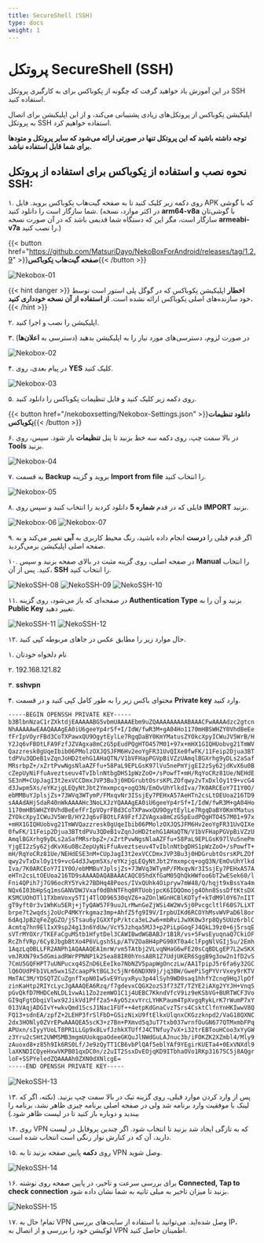```yaml
---
title: SecureShell (SSH)
type: docs
weight: 1
---
```


# پروتکل SecureShell (SSH)

در این آموزش یاد خواهید گرفت که چگونه از نِکوباکس برای به کارگیری پروتکل SSH استفاده کنید.

اپلیکیشن نِکوباکس از پروتکل‌های زیادی پشتیبانی می‌کند، و  از این اپلیکیشن برای اتصال به پروتکل SSH استفاده خواهیم کرد.

**توجه داشته باشید که این پروتکل تنها در صورتی ارائه می‌شود که سایر پروتکل و متودها برای شما قابل استفاده نباشد.**

## نحوه نصب و استفاده از نِکوباکس برای استفاده از پروتکل SSH:

۱. روی دکمه زیر کلیک کنید تا به صفحه گیت‌هاب نِکوباکس بروید. فایل APK که با گوشی شما سازگار است را دانلود کنید. (در اکثر موارد، نسخه **arm64-v8a** با گوشی‌تان سازگار است، مگر این که دستگاه شما قدیمی باشد که در آن صورت نسخه **armeabi-v7a** را نصب کنید.)

{{< button href="https://github.com/MatsuriDayo/NekoBoxForAndroid/releases/tag/1.2.9" >}}**صفحه گیت‌هاب نِکوباکس**{{< /button >}}

![Nekobox-01](/images/nekobox-12.png)

{{< hint danger >}}
**اخطار**
اپلیکیشن نِکوباکس که در گوگل پلی استور است توسط خود سازنده‌های اصلی نِکوباکس ارائه نشده است. **از استفاده از آن نسخه خودداری کنید.**
{{< /hint >}}

۲. اپلیکیشن را نصب و اجرا کنید.

۳. در صورت لزوم، دسترسی‌های مورد نیاز را به اپلیکیشن بدهید (دسترسی به **اعلان‌ها**)

![Nekobox-02](/images/nekobox-01.png)

۴. در پیام بعدی، روی **YES** کلیک کنید.

![Nekobox-03](/images/nekobox-02.png)

۵. روی دکمه زیر کلیک کنید و فایل تنظیمات نِکوباکس را دانلود کنید.

{{< button href="/nekoboxsetting/Nekobox-Settings.json" >}}**دانلود تنظیمات نِکوباکس**{{< /button >}}

۶. در بالا سمت چپ، روی دکمه سه خط بزنید تا پنل **تنظیمات** باز شود. سپس، روی **Tools** بزنید.

![Nekobox-04](/images/nekobox-03.png)

۷. به قسمت **Backup** بروید و گزینه **Import from file** را انتخاب کنید.

![Nekobox-05](/images/nekobox-04.png)

۸. فایلی که در قدم **شماره 5** دانلود کردید را انتخاب کنید و سپس روی **IMPORT** بزنید.

![Nekobox-06](/images/nekobox-05.png)
![Nekobox-07](/images/nekobox-06.png)

۹. اگر قدم قبلی را **درست** انجام داده باشید، رنگ محیط کاربری به **آبی** تغییر می‌کند و به صفحه اصلی اپلیکیشن برمی‌گردید.

۱۰. در صفحه اصلی، روی گزینه مثبت در بالای صفحه بزنید و سپس **Manual** را انتخاب کنید. پس از آن، **SSH** را انتخاب کنید.

![NekoSSH-08](/images/nekobox-07.png)
![NekoSSH-09](/images/nekossh-01.png)
![NekoSSH-10](/images/nekossh-02.png)

۱۱. در صفحه‌ای که باز می‌شود، روی گزینه **Authentication Type** بزنید و آن را به **Public Key** تغییر دهید.

![NekoSSH-11](/images/nekossh-03.png)
![NekoSSH-12](/images/nekossh-04.png)

۱۲. حال موارد زیر را مطابق عکس در جاهای مربوطه کپی کنید.

۱. نام دلخواه خودتان

۲. 192.168.121.82

۳. **sshvpn**

۴. محتوای باکس زیر را به طور کامل کپی کنید و در قسمت **Private key** وارد کنید.

```bash
-----BEGIN OPENSSH PRIVATE KEY-----
b3BlbnNzaC1rZXktdjEAAAAABG5vbmUAAAAEbm9uZQAAAAAAAAABAAACFwAAAAdzc2gtcn
NhAAAAAwEAAQAAAgEA0iU6geeYp4rSf+I/IdW/fwR3M+gA04Ho1170mHBSWHZY0VhdBeEe
fFrIpVOyrFBd3CoTXPawxQU9OgytEylLe7RgqDaBY0KmYMatusZYOkcXpyICWuJV5WrB/H
Y2Jq6vFBOtLFA9FzfJZVAgxa8mCzG5pEudPQgHTO457M01+97x+mHX1GIQHUobvg21TmWV
Qazzresk0gUqeIbib06PMolzOXJQSJFM6Hv2eoYgFR31UvQIXe0fwFK/11Feip2Djua3BT
tdPVu3QDeB1vZqnJoHD2tehG1AHaQTN/V1bVFHapPGVpBiVZzUAmqlBGXrhg9yDLs2aSaf
MRsrbpZ+/xZrtPvwNgsNlaAZFfu+58PaL9EPLGsK97lVu5nePmYjgEI2zSy62jdKvX6u0B
cZepUyNiFfuAveztseuv4TvIblnNtbgDHS1pWzZoO+/sPowfT+mH/RqYoCRz81Ue/NEHdE
SE3nM+CUpJagI3t2exVCCDmxJVP3Bu3j0HDGrubtOsrsKPLZOfqwy2vTxDxlOy1t9+vcG4
d3Jwpm5Xs/eYKzjgLEQyNtJbt2Ymxmpcq+ogQ3N/EmOvUhYlkdIva/7K0ARCEoY7I1Y0O/
ebMMBuYJplsjZs+73WVq3WTymP/FMxqvNr3ISsjEy7PEHxA57AeHTn2csLtOEUoa216TD9
sAAAdAHjSdaR40nWkAAAAHc3NoLXJzYQAAAgEA0iU6geeYp4rSf+I/IdW/fwR3M+gA04Ho
1170mHBSWHZY0VhdBeEefFrIpVOyrFBd3CoTXPawxQU9OgytEylLe7RgqDaBY0KmYMatus
ZYOkcXpyICWuJV5WrB/HY2Jq6vFBOtLFA9FzfJZVAgxa8mCzG5pEudPQgHTO457M01+97x
+mHX1GIQHUobvg21TmWVQazzresk0gUqeIbib06PMolzOXJQSJFM6Hv2eoYgFR31UvQIXe
0fwFK/11Feip2Djua3BTtdPVu3QDeB1vZqnJoHD2tehG1AHaQTN/V1bVFHapPGVpBiVZzU
AmqlBGXrhg9yDLs2aSafMRsrbpZ+/xZrtPvwNgsNlaAZFfu+58PaL9EPLGsK97lVu5nePm
YjgEI2zSy62jdKvX6u0BcZepUyNiFfuAveztseuv4TvIblnNtbgDHS1pWzZoO+/sPowfT+
mH/RqYoCRz81Ue/NEHdESE3nM+CUpJagI3t2exVCCDmxJVP3Bu3j0HDGrubtOsrsKPLZOf
qwy2vTxDxlOy1t9+vcG4d3Jwpm5Xs/eYKzjgLEQyNtJbt2Ymxmpcq+ogQ3N/EmOvUhYlkd
Iva/7K0ARCEoY7I1Y0O/ebMMBuYJplsjZs+73WVq3WTymP/FMxqvNr3ISsjEy7PEHxA57A
eHTn2csLtOEUoa216TD9sAAAADAQABAAACAQC05hdXfGaM05QhQkHWfoo6bT2wESek60/l
Fni4QPih7j7G96ocRY5Yvk27BDHq48Poos/IVxQUhk4Oipryw7mW48/Q/hqjt9xBssYa4m
NQx6I03bHpSq1msGANVDWJVxaf0dBhNTFhq0RTUobjpcK6IDQOmojg4Ohn8SssDftKtsDX
KSMCUOhOTl1TXbmVoxy5TIj4TlOD96530qVZ6+aZOnlWGnHCBlKOTyf+kTdM9l0Y67nIIT
gT9yft0r3v1WhKu5ERj+jTyQAW57F9uuJLrMwnGeZjWSi4W2Wv5j0PvcgcltlF60S7LiXT
brpe7t2wqdsj2oUcP4MKYrkgmaz3mp+AhfZ5fg9I9V/IrpbUIKd6RCOYhMsvWVPaD6l8or
6dAqJpB2qFeZgGZO/jSTsau6yIGXXfpP/ktca3eL2w6+mbRviJwXK0w3rp8Qy5UUz6rblC
Acmtq7hn9ElIxX9sp24g13n6YdUw/VcY5Jzhqa5MJ3+p2PiLpGoqFJ4QkL39z0+6j5rsqE
sVTrMYOXr/TKEFaCguMStb1HfytDel3CAWIBwdWGBABJr1B1R/vs+5FwsEyuqnaQ7CkiOF
RcZhfVRp/6Cy8JbgbBtXo4P6VLgsh5Lp/ATVZOa8H4pPG90XT0a4clFpgNlVGIj5u/2Emh
1AqzLqOBLLFR2ANPh1AQAAAQEA1mrW/vm5TAtbj2VLvqNHaG6wFE20sCqBDLgEP7L2wSKX
vmJRXN79x5dGmiadRWrPPNNP1k2Sea88IR0hYnsA8R1Z7UdjUKER6SggB9g3ow2n1fD2vS
7CmU5GQFHPT7uUNPucxq4SZnD6LEeIko7NbNZV5papWgOnczLw/AA1TpipJ5r6fa6y32GC
lQ6OUdPFb1VLm5wx1SZcaapPktBGL3c5jNr66NDXN9j/jq3BW/GwePiSgPYVrVxey9rKTV
MmTAC3M/YDSQTZCuZgnfTxpN0IwSvE9YuyxRyu3p44lSyh9WD0saq1hhfYZcnq9HqJlpOf
zinKaHtp2RIYcLycJgAAAQEA6Rzq/f7gdevxCQGX2ozS3f73ZT/TZYE2iAXg2YYJH+VnqS
pGvQkfD7MHDCeNLDL1vwAi1Zo2zemWO1C1j4UEBC7KkndVfcV9iz9eKSbVG+BURTWCF3Vo
GI9qFgtDbqiVlwx92JikVd1Pff2a5+AyO5zxvYrcLYHKPaum4TpXvgqRykLrK7rWumP7xY
013VAqjADGIvY+wkvQmd1ScsJ1Nac1FUf++4etpKdGnaCvzTSrs4CsktClfnYnHKIwwV8Q
FQ13+sdnEA/zpfZ+2LEHP3frSlFbD+GSizNixU9ftElkxUlqnxCKGzzknpd2/VaG18QXNC
2dx3HONly0ZVrEPwAAAQEA5scK3+z7Bn+PXmvd5q3uT7txb037wrnfOuGN677QTMxmbFPq
APUxn/sIyyYUoLT8PR1LLGp9x8LvfJzhkXTUffJ4CTNfuy7vX+i32trEBTouHCoo3xYyGW
z3Yru2cSHt2UWMSMB3mgmUUokqpaOdeeGKQuJlNWdGuLAJnuc3b/iFOKZK2XZmbl4/Mly9
zAuoxd8+z85h9Ik6RS0Lf/Je9zQyTT1CB6vbPlQAf5eblYAf9YEgirKUETa4+0ExVNXdl9
laXKNDICQyeHxwVKPB01qxDC0n/z2uIT2SsxDvEOjqKD9ITbhaOVo1RKp31675C5j8AQgr
loF+SSPYeledZQAAAAh0ZXN0dXNlcgE=
-----END OPENSSH PRIVATE KEY-----

```

![NekoSSH-13](/images/nekossh-05.png)

۱۳. پس از وارد کردن موارد قبلی، روی گزینه تیک در بالا سمت چپ بزنید. (نکته، اگر که لینک با موفقیت وارد برنامه شد ولی در صفحه اصلی برنامه چیزی ظاهر نشد، برنامه را ببندید و دوباره باز کنید تا در لیست ظاهر شود.)

۱۴. روی VPN که به تازگی ایجاد شد بزنید تا انتخاب شود. اگر چندین پروفایل در لیست دارید، آن که در کنارش نوار رنگی است انتخاب شده است.

۱۵. روی **دکمه** پایین صفحه بزنید تا به VPN وصل شوید.

![NekoSSH-14](/images/nekossh-06.png)

۱۶. برای بررسی سرعت و تاخیر، در پایین صفحه روی نوشته **Connected, Tap to check connection** بزنید تا میزان تاخیر به میلی ثانیه به شما نشان داده شود.

![NekoSSH-15](/images/nekobox-10.png)

۱۷. تمام! حال به VPN وصل شده‌اید. می‌توانید با استفاده از سایت‌های بررسی IP، لوکیشن خود را بررسی و از اتصال به VPN اطمینان حاصل کنید.
